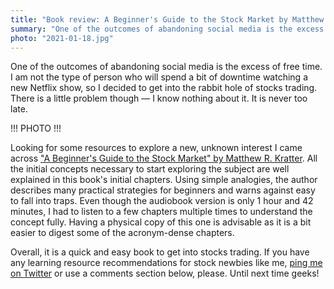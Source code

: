 ```yaml
---
title: "Book review: A Beginner's Guide to the Stock Market by Matthew R. Kratter"
summary: "One of the outcomes of abandoning social media is the excess of free time. I am not the type of person who will spend a bit of downtime watching a new Netflix show, so I decided to get into the rabbit hole of stocks trading."
photo: "2021-01-18.jpg"
---
```


One of the outcomes of abandoning social media is the excess of free time. I am not the type of person who will spend a bit of downtime watching a new Netflix show, so I decided to get into the rabbit hole of stocks trading. There is a little problem though — I know nothing about it. It is never too late.

!!! PHOTO !!!

Looking for some resources to explore a new, unknown interest I came across ["A Beginner's Guide to the Stock Market" by Matthew R. Kratter](https://www.goodreads.com/book/show/45996732-a-beginner-s-guide-to-the-stock-market). All the initial concepts necessary to start exploring the subject are well explained in this book's initial chapters. Using simple analogies, the author describes many practical strategies for beginners and warns against easy to fall into traps. Even though the audiobook version is only 1 hour and 42 minutes, I had to listen to a few chapters multiple times to understand the concept fully. Having a physical copy of this one is advisable as it is a bit easier to digest some of the acronym-dense chapters.

Overall, it is a quick and easy book to get into stocks trading. If you have any learning resource recommendations for stock newbies like me, [ping me on Twitter](https://twitter.com/pawelgrzybek/)  or use a comments section below, please. Until next time geeks!
